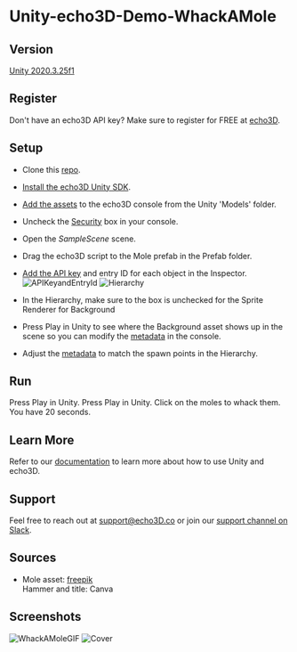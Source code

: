 # Unity-echo3D-Demo-WhackAMole

## Version
[Unity 2020.3.25f1](https://unity3d.com/get-unity/download/archive)

## Register
Don't have an echo3D API key? Make sure to register for FREE at [echo3D](https://console.echo3D.co/#/auth/register).

## Setup
* Clone this [repo]( https://github.com/echo3Dco/Unity-echo3D-Demo-WhackAMole).
* [Install the echo3D Unity SDK](https://docs.echo3D.co/unity/installation).
* [Add the assets](https://docs.echo3D.co/quickstart/add-a-3d-model) to the echo3D console from the Unity 'Models' folder.
* Uncheck the [Security](https://docs.echo3d.co/web-console/deliver-pages/security-page) box in your console.
* Open the _SampleScene_ scene.
* Drag the echo3D script to the Mole prefab in the Prefab folder.
* [Add the API key](https://docs.echo3D.co/unity/using-the-sdk) and entry ID for each object in the Inspector.
![APIKeyandEntryId](https://user-images.githubusercontent.com/99516371/175661063-031a0d62-af0f-4335-be12-b73317527e54.png)
![Hierarchy](https://user-images.githubusercontent.com/99516371/176975081-2a74a432-ad22-4f77-834f-606d622e549f.png)

* In the Hierarchy, make sure to the box is unchecked for the Sprite Renderer for Background
* Press Play in Unity to see where the Background asset shows up in the scene so you can modify the [metadata](https://docs.echo3d.co/unity/transforming-content) in the console.
* Adjust the [metadata](https://docs.echo3d.co/unity/transforming-content) to match the spawn points in the Hierarchy.

## Run
Press Play in Unity. Press Play in Unity. Click on the moles to whack them. You have 20 seconds.

## Learn More
Refer to our [documentation](https://docs.echo3D.co/unity/) to learn more about how to use Unity and echo3D.

## Support
Feel free to reach out at [support@echo3D.co](mailto:support@echo3D.co) or join our [support channel on Slack](https://go.echo3D.co/join). 

## Sources
* Mole asset: [freepik](https://www.freepik.com/free-vector/lovely-happy-groundhog-day-background_832681.htm#query=mole&position=22&from_view=searchh) <br>
Hammer and title: Canva

## Screenshots
![WhackAMoleGIF](https://user-images.githubusercontent.com/99516371/176973343-caf748e0-4903-44e1-9d74-92d9df505589.gif)
![Cover](https://user-images.githubusercontent.com/99516371/176973363-053f608f-ae3c-4a3a-8460-7ff3e9147ccd.png)


